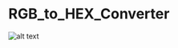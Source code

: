 # RGB_to_HEX_Converter
![alt text](https://assets-lighthouse.s3.amazonaws.com/uploads/image/file/5215/pasted_image_0__24_.png)
